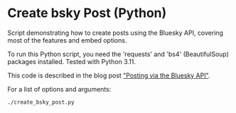 
Create bsky Post (Python)
=========================

Script demonstrating how to create posts using the Bluesky API, covering most of the features and embed options.

To run this Python script, you need the 'requests' and 'bs4' (BeautifulSoup) packages installed. Tested with Python 3.11.

This code is described in the blog post ["Posting via the Bluesky API"](https://atproto.com/blog/create-post).

For a list of options and arguments:

```shell
./create_bsky_post.py
```

